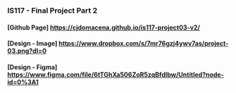 ### IS117 - Final Project Part 2
#### [Github Page] https://cjdomacena.github.io/is117-project03-v2/
#### [Design - Image] https://www.dropbox.com/s/7mr76gzj4ywv7as/project-03.png?dl=0
#### [Design - Figma] https://www.figma.com/file/6tTGhXa506ZoR5zqBfdlbw/Untitled?node-id=0%3A1